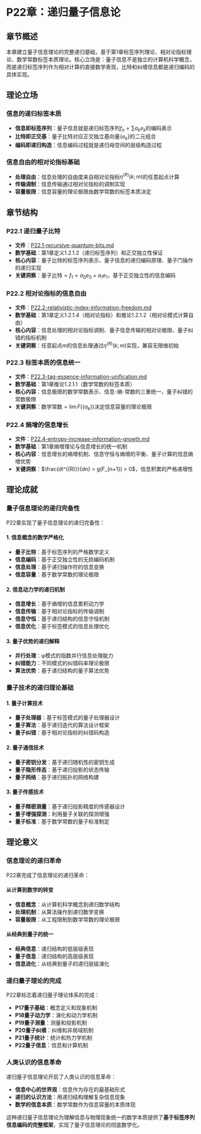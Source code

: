 # P22章：递归量子信息论

## 章节概述

本章建立量子信息理论的完整递归基础，基于第1章标签序列理论、相对论指标理论、数学常数标签本质理论。核心立场是：量子信息不是独立的计算机科学概念，而是递归标签序列作为相对计算的直接数学表现，比特和纠缠信息都是递归编码的具体实现。

## 理论立场

### **信息的递归标签本质**
- **信息即标签序列**：量子信息就是递归标签序列$f_n = \sum a_k e_k$的编码表示
- **比特即正交基**：量子比特对应正交独立基向量$\{e_k\}$的二元组合
- **编码即递归构造**：信息编码过程就是递归母空间的层级构造过程

### **信息自由的相对论指标基础**
- **处理自由**：信息处理的自由度来自相对论指标$\eta^{(R)}(k; m)$的任意起点计算
- **传输调制**：信息传输通过相对论指标的调制实现
- **容量极限**：信息容量的理论极限由数学常数的标签本质决定

## 章节结构

### P22.1 递归量子比特
- **文件**：[P22.1-recursive-quantum-bits.md](./P22.1-recursive-quantum-bits.md)
- **数学基础**：第1章定义1.2.1.2（递归标签序列）和正交独立性保证
- **核心内容**：量子比特的标签序列表示、量子信息的递归编码原理、量子门操作的递归实现
- **关键洞察**：量子比特$= f_1 = a_0 e_0 + a_1 e_1$，基于正交独立性的信息编码

### P22.2 相对论指标的信息自由
- **文件**：[P22.2-relativistic-index-information-freedom.md](./P22.2-relativistic-index-information-freedom.md)
- **数学基础**：第1章定义1.2.1.4（相对论指标）和推论1.2.1.2（相对论模式计算自由）
- **核心内容**：信息处理的相对论指标调制、量子信息传输的相对论极限、量子纠错的指标机制
- **关键洞察**：任意起点$m$的信息处理通过$\eta^{(R)}(k; m)$实现，兼容无限维初始

### P22.3 标签本质的信息统一
- **文件**：[P22.3-tag-essence-information-unification.md](./P22.3-tag-essence-information-unification.md)
- **数学基础**：第1章推论1.2.1.1（数学常数的标签本质）
- **核心内容**：信息极限的数学常数表示、信息-熵-常数的三重统一、量子纠错的常数极限
- **关键洞察**：数学常数$= \lim F(\{a_k\})$决定信息容量的理论极限

### P22.4 熵增的信息增长
- **文件**：[P22.4-entropy-increase-information-growth.md](./P22.4-entropy-increase-information-growth.md)
- **数学基础**：第1章熵增理论与信息增长的统一机制
- **核心内容**：信息增长的熵增机制、信息守恒与熵增的平衡、量子计算的信息熵增优势
- **关键洞察**：$\frac{dI^{(R)}}{dn} = g(F_{n+1}) > 0$，信息积累的严格递增性

## 理论成就

### **量子信息理论的递归完备性**

P22章实现了量子信息理论的递归完备性：

#### **1. 信息概念的数学严格化**
- **量子比特**：基于标签序列的严格数学定义
- **信息编码**：基于正交独立性的无损编码机制
- **信息处理**：基于递归操作符的信息变换
- **信息容量**：基于数学常数的理论极限

#### **2. 信息动力学的递归机制**
- **信息增长**：基于熵增的信息累积动力学
- **信息传输**：基于相对论指标的传输调制
- **信息守恒**：基于递归结构的信息守恒机制
- **信息优化**：基于标签模式的信息处理优化

#### **3. 量子优势的递归解释**
- **并行处理**：φ模式的指数并行信息处理能力
- **纠错能力**：不同模式的纠错码率理论极限
- **算法优势**：基于递归结构的量子算法优势

### **量子技术的递归理论基础**

#### **1. 量子计算技术**
- **量子处理器**：基于标签模式的量子处理器设计
- **量子算法**：基于递归迭代的算法设计框架
- **量子纠错**：基于相对论指标的纠错码构造

#### **2. 量子通信技术**
- **量子密钥分发**：基于递归随机性的密钥生成
- **量子隐形传态**：基于递归投影的状态传输
- **量子网络**：基于递归拓扑的网络构建

#### **3. 量子传感技术**
- **量子精密测量**：基于递归投影精度的传感器设计
- **量子增强探测**：利用量子关联的探测增强
- **量子标准**：基于数学常数的量子标准制定

## 理论意义

### **信息理论的递归革命**

P22章完成了信息理论的递归革命：

#### **从计算到数学的转变**
- **信息概念**：从计算机科学概念到递归数学结构
- **处理机制**：从算法操作到递归数学变换
- **容量极限**：从工程限制到数学常数的理论极限

#### **从经典到量子的统一**
- **经典信息**：递归结构的低层级表现
- **量子信息**：递归结构的高层级表现
- **信息进化**：从经典到量子的递归层级演化

### **递归量子理论的完成**

P22章标志着递归量子理论体系的完成：
- **P17量子基础**：概念定义和现象机制
- **P18量子动力学**：演化和动力学机制
- **P19量子测量**：测量和投影机制
- **P20量子纠缠**：纠缠和非局域机制
- **P21量子统计**：统计和热力学机制
- **P22量子信息**：信息和计算机制

### **人类认识的信息革命**

递归量子信息理论开启了人类认识的信息革命：
- **信息中心的世界观**：信息作为存在的最基础形式
- **递归的认识方法**：用递归结构理解复杂信息现象
- **数学的信息本质**：数学常数作为信息容量的本质体现

这种递归量子信息理论为理解信息与物理现象统一的数学本质提供了**基于标签序列信息编码的完整框架**，实现了量子信息理论的彻底数学化。